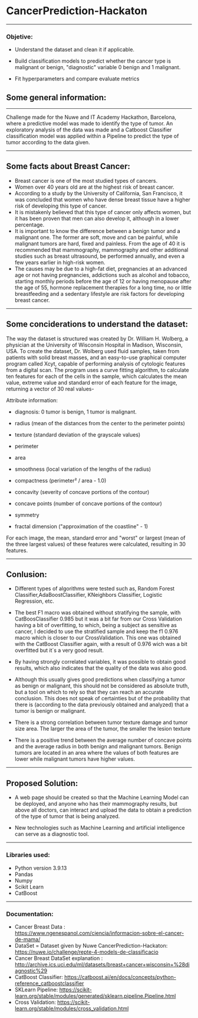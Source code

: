 # CancerPrediction-Hackaton
___

### Objetive:

- Understand the dataset and clean it if applicable.

- Build classification models to predict whether the cancer type is malignant or benign, "diagnostic" variable 0 benign and 1 malignant.

- Fit hyperparameters and compare evaluate metrics


## Some general information:
___
Challenge made for the Nuwe and IT Academy Hackathon, Barcelona, where a predictive model was made to identify the type of tumor.
An exploratory analysis of the data was made and a Catboost Classifier classification model was applied within a Pipeline to predict the type of tumor according to the data given.
___

## Some facts about Breast Cancer:
- Breast cancer is one of the most studied types of cancers.
- Women over 40 years old are at the highest risk of breast cancer.
- According to a study by the University of California, San Francisco, it was concluded that women who have dense breast tissue have a higher risk of developing this type of cancer.
- It is mistakenly believed that this type of cancer only affects women, but it has been proven that men can also develop it, although in a lower percentage.
- It is important to know the difference between a benign tumor and a malignant one. The former are soft, move and can be painful, while malignant tumors are hard, fixed and painless. From the age of 40 it is recommended that mammography, mammography and other additional studies such as breast ultrasound, be performed annually, and even a few years earlier in high-risk women.
- The causes may be due to a high-fat diet, pregnancies at an advanced age or not having pregnancies, addictions such as alcohol and tobacco, starting monthly periods before the age of 12 or having menopause after the age of 55, hormone replacement therapies for a long time, no or little breastfeeding and a sedentary lifestyle are risk factors for developing breast cancer.
___

## Some conciderations to understand the dataset:

The way the dataset is structured was created by Dr. William H. Wolberg, a physician at the University of Wisconsin Hospital in Madison, Wisconsin, USA. To create the dataset, Dr. Wolberg used fluid samples, taken from patients with solid breast masses, and an easy-to-use graphical computer program called Xcyt, capable of performing analysis of cytologic features from a digital scan. The program uses a curve fitting algorithm, to calculate ten features for each of the cells in the sample, which calculates the mean value, extreme value and standard error of each feature for the image, returning a vector of 30 real values-

Attribute information:

- diagnosis: 0 tumor is benign, 1 tumor is malignant.

- radius (mean of the distances from the center to the perimeter points)
- texture (standard deviation of the grayscale values)
- perimeter
- area
- smoothness (local variation of the lengths of the radius)
- compactness (perimeter² / area - 1.0)
- concavity (severity of concave portions of the contour)
- concave points (number of concave portions of the contour)
- symmetry
- fractal dimension ("approximation of the coastline" - 1)

For each image, the mean, standard error and "worst" or largest (mean of the three largest values) of these features were calculated, resulting in 30 features.
___

## Conlusion: 

- Different types of algorithms were tested such as, Random Forest Classifier,AdaBoostClassifier, KNeighbors Classifier, Logistic Regression, etc.

- The best F1 macro was obtained without stratifying the sample, with CatBoosClassifier 0.985 but it was a bit far from our Cross Validation having a bit of overfitting, to which, being a subject as sensitive as cancer, I decided to use the stratified sample and keep the f1 0.976 macro which is closer to our CrossValidation. This one was obtained with the CatBoost Classifier again, with a result of 0.976 wich was a bit overfitted but it´s a very good result.

- By having strongly correlated variables, it was possible to obtain good results, which also indicates that the quality of the data was also good.

- Although this usually gives good predictions when classifying a tumor as benign or malignant, this should not be considered as absolute truth, but a tool on which to rely so that they can reach an accurate conclusion. This does not speak of certainties but of the probability that there is (according to the data previously obtained and analyzed) that a tumor is benign or malignant.

- There is a strong correlation between tumor texture damage and tumor size area. The larger the area of the tumor, the smaller the lesion texture

- There is a positive trend between the average number of concave points and the average radius in both benign and malignant tumors. Benign tumors are located in an area where the values of both features are lower while malignant tumors have higher values.
___

## Proposed Solution:
- A web page should be created so that the Machine Learning Model can be deployed, and anyone who has their mammography results, but above all doctors, can interact and upload the data to obtain a prediction of the type of tumor that is being analyzed.

- New technologies such as Machine Learning and artificial intelligence can serve as a diagnostic tool.
___

### Libraries used:

- Python version 3.9.13
- Pandas
- Numpy
- Scikit Learn
- CatBoost
___

### Documentation:

- Cancer Breast Data : https://www.ngenespanol.com/ciencia/informacion-sobre-el-cancer-de-mama/
- DataSet = Dataset given by Nuwe CancerPrediction-Hackaton: https://nuwe.io/challenge/repte-4-models-de-classificacio
- Cancer Breast DataSet explanation : http://archive.ics.uci.edu/ml/datasets/breast+cancer+wisconsin+%28diagnostic%29
- CatBoost Classifier: https://catboost.ai/en/docs/concepts/python-reference_catboostclassifier
- SKLearn Pipeline: https://scikit-learn.org/stable/modules/generated/sklearn.pipeline.Pipeline.html
- Cross Validation: https://scikit-learn.org/stable/modules/cross_validation.html
